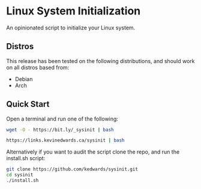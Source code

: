# Linux System Initialization

An opinionated script to initialize your Linux system.

## Distros

This release has been tested on the following distributions, and should work on all distros based from:

- Debian
- Arch

## Quick Start

Open a terminal and run one of the following:

```bash
wget -O - https://bit.ly/_sysinit | bash
```

```bash
https://links.kevinedwards.ca/sysinit | bash
```

Alternatively if you want to audit the script clone the repo, and run the install.sh script:

```bash
git clone https://github.com/kedwards/sysinit.git
cd sysinit
./install.sh
```
